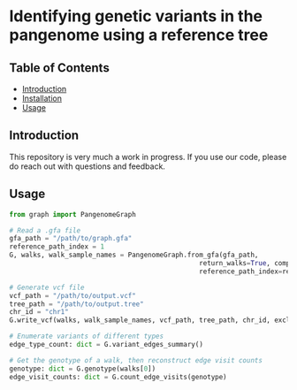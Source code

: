 # Identifying genetic variants in the pangenome using a reference tree

## Table of Contents
- [Introduction](#introduction)
- [Installation](#installation)
- [Usage](#usage)

## Introduction
This repository is very much a work in progress. If you use our code, please do reach out with questions and feedback.

## Usage
```python
from graph import PangenomeGraph

# Read a .gfa file
gfa_path = "/path/to/graph.gfa"
reference_path_index = 1
G, walks, walk_sample_names = PangenomeGraph.from_gfa(gfa_path, 
                                                return_walks=True, compressed=False, 
                                                reference_path_index=reference_path_index)

# Generate vcf file
vcf_path = "/path/to/output.vcf"
tree_path = "/path/to/output.tree"
chr_id = "chr1"
G.write_vcf(walks, walk_sample_names, vcf_path, tree_path, chr_id, exclude_terminus=True)

# Enumerate variants of different types
edge_type_count: dict = G.variant_edges_summary()

# Get the genotype of a walk, then reconstruct edge visit counts
genotype: dict = G.genotype(walks[0])
edge_visit_counts: dict = G.count_edge_visits(genotype)

```
